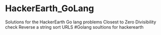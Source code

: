 # HackerEarth_GoLang
Solutions for the HackerEarth Go lang problems
Closest to Zero
Divisibility check
Reverse a string
sort URLS
#Golang soultions for hackerearth
